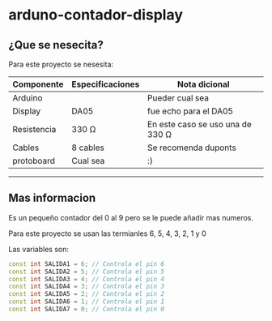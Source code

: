 # arduno-contador-display

## ¿Que se nesecita?

Para este proyecto se nesesita:

| Componente  | Especificaciones | Nota dicional                    |
| ----------- | ---------------- | -------------------------------- |
| Arduino     |                  | Pueder cual sea                  |
| Display     | DA05             | fue echo para el DA05            |
| Resistencia | 330 Ω            | En este caso se uso una de 330 Ω |
| Cables      | 8 cables         | Se recomenda duponts             |
| protoboard  | Cual sea         | :)                               |

---

## Mas informacion

Es un pequeño contador del 0 al 9 pero se le puede añadir mas numeros.

Para este proyecto se usan las termianles 6, 5, 4, 3, 2, 1 y 0

Las variables son:

``` cpp
const int SALIDA1 = 6; // Controla el pin 6
const int SALIDA2 = 5; // Controla el pin 5
const int SALIDA3 = 4; // Controla el pin 4
const int SALIDA4 = 3; // Controla el pin 3
const int SALIDA5 = 2; // Controla el pin 2
const int SALIDA6 = 1; // Controla el pin 1
const int SALIDA7 = 0; // Controla el pin 0
```
